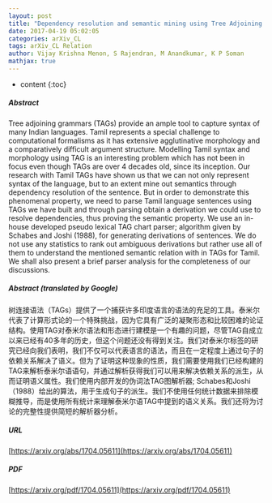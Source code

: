 ```yaml
---
layout: post
title: "Dependency resolution and semantic mining using Tree Adjoining Grammars for Tamil Language"
date: 2017-04-19 05:02:05
categories: arXiv_CL
tags: arXiv_CL Relation
author: Vijay Krishna Menon, S Rajendran, M Anandkumar, K P Soman
mathjax: true
---
```


* content
{:toc}

##### Abstract
Tree adjoining grammars (TAGs) provide an ample tool to capture syntax of many Indian languages. Tamil represents a special challenge to computational formalisms as it has extensive agglutinative morphology and a comparatively difficult argument structure. Modelling Tamil syntax and morphology using TAG is an interesting problem which has not been in focus even though TAGs are over 4 decades old, since its inception. Our research with Tamil TAGs have shown us that we can not only represent syntax of the language, but to an extent mine out semantics through dependency resolution of the sentence. But in order to demonstrate this phenomenal property, we need to parse Tamil language sentences using TAGs we have built and through parsing obtain a derivation we could use to resolve dependencies, thus proving the semantic property. We use an in-house developed pseudo lexical TAG chart parser; algorithm given by Schabes and Joshi (1988), for generating derivations of sentences. We do not use any statistics to rank out ambiguous derivations but rather use all of them to understand the mentioned semantic relation with in TAGs for Tamil. We shall also present a brief parser analysis for the completeness of our discussions.

##### Abstract (translated by Google)
树连接语法（TAGs）提供了一个捕获许多印度语言的语法的充足的工具。泰米尔代表了计算形式论的一个特殊挑战，因为它具有广泛的凝聚形态和比较困难的论证结构。使用TAG对泰米尔语法和形态进行建模是一个有趣的问题，尽管TAG自成立以来已经有40多年的历史，但这个问题还没有得到关注。我们对泰米尔标签的研究已经向我们表明，我们不仅可以代表语言的语法，而且在一定程度上通过句子的依赖关系解决了语义。但为了证明这种现象的性质，我们需要使用我们已经构建的TAG来解析泰米尔语语句，并通过解析获得我们可以用来解决依赖关系的派生，从而证明语义属性。我们使用内部开发的伪词法TAG图解析器; Schabes和Joshi（1988）给出的算法，用于生成句子的派生。我们不使用任何统计数据来排除模糊推导，而是使用所有统计来理解泰米尔语TAG中提到的语义关系。我们还将为讨论的完整性提供简短的解析器分析。

##### URL
[https://arxiv.org/abs/1704.05611](https://arxiv.org/abs/1704.05611)

##### PDF
[https://arxiv.org/pdf/1704.05611](https://arxiv.org/pdf/1704.05611)

